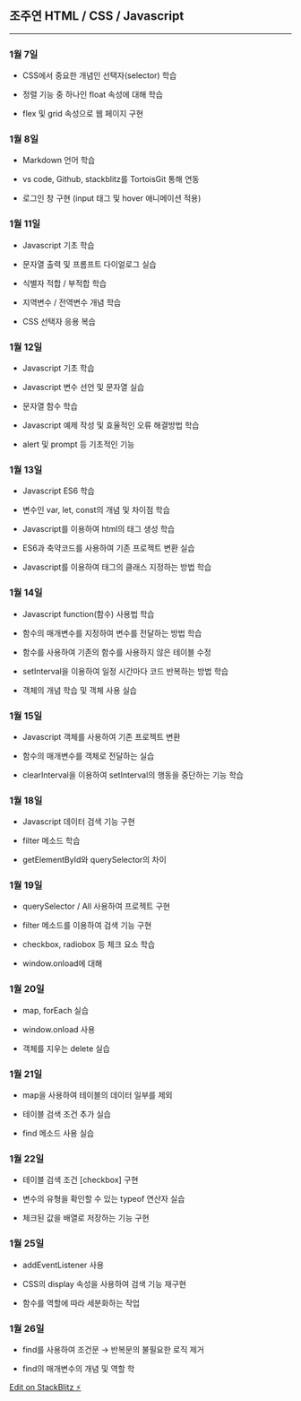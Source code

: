 ## 조주연 HTML / CSS / Javascript 
<hr>

### 1월 7일

 * CSS에서 중요한 개념인 선택자(selector) 학습
 
 * 정렬 기능 중 하나인 float 속성에 대해 학습
 
 * flex 및 grid 속성으로 웹 페이지 구현
 
 ### 1월 8일
 
 * Markdown 언어 학습
 
 * vs code, Github, stackblitz를 TortoisGit 통해 연동
 
 * 로그인 창 구현 (input 태그 및 hover 애니메이션 적용)
 
 ### 1월 11일
 
 * Javascript 기초 학습
 
 * 문자열 출력 및 프롬프트 다이얼로그 실습
 
 * 식별자 적합 / 부적합 학습
 
 * 지역변수 / 전역변수 개념 학습

 * CSS 선택자 응용 복습
 
 ### 1월 12일
 
 * Javascript 기초 학습
 
 * Javascript 변수 선언 및 문자열 실습
 
 * 문자열 함수 학습
 
 * Javascript 예제 작성 및 효율적인 오류 해결방법 학습

 * alert 및 prompt 등 기초적인 기능 
 
  ### 1월 13일
 
 * Javascript ES6 학습
 
 * 변수인 var, let, const의 개념 및 차이점 학습
 
 * Javascript를 이용하여 html의 태그 생성 학습
 
 * ES6과 축약코드를 사용하여 기존 프로젝트 변환 실습

 * Javascript를 이용하여 태그의 클래스 지정하는 방법 학습
 
 ### 1월 14일
 
 * Javascript function(함수) 사용법 학습
 
 * 함수의 매개변수를 지정하여 변수를 전달하는 방법 학습
 
 * 함수를 사용하여 기존의 함수를 사용하지 않은 테이블 수정
 
 * setInterval을 이용하여 일정 시간마다 코드 반복하는 방법 학습
 
 * 객체의 개념 학습 및 객체 사용 실습
 
 ### 1월 15일
 
 * Javascript 객체를 사용하여 기존 프로젝트 변환
 
 * 함수의 매개변수를 객체로 전달하는 실습
 
 * clearInterval을 이용하여 setInterval의 행동을 중단하는 기능 학습
 
 ### 1월 18일
 
 * Javascript 데이터 검색 기능 구현
 
 * filter 메소드 학습
 
 * getElementById와 querySelector의 차이 
 
  ### 1월 19일
 
 * querySelector / All 사용하여 프로젝트 구현
 
 * filter 메소드를 이용하여 검색 기능 구현 
 
 * checkbox, radiobox 등 체크 요소 학습
 
 * window.onload에 대해 
 
 ### 1월 20일
 
 * map, forEach 실습
 
 * window.onload 사용
 
 * 객체를 지우는 delete 실습
 
 ### 1월 21일
 
 * map을 사용하여 테이블의 데이터 일부를 제외
 
 * 테이블 검색 조건 추가 실습
 
 * find 메소드 사용 실습
 
 ### 1월 22일
 
 * 테이블 검색 조건 [checkbox] 구현
 
 * 변수의 유형을 확인할 수 있는 typeof 연산자 실습
 
 * 체크된 값을 배열로 저장하는 기능 구현
 
 ### 1월 25일
 
 * addEventListener 사용
 
 * CSS의 display 속성을 사용하여 검색 기능 재구현
 
 * 함수를 역할에 따라 세분화하는 작업 
 
 ### 1월 26일
 
 * find를 사용하여 조건문 → 반복문의 불필요한 로직 제거
 
 * find의 매개변수의 개념 및 역할 학
 
[Edit on StackBlitz ⚡️](https://stackblitz.com/edit/web-platform-3wgeu2)
